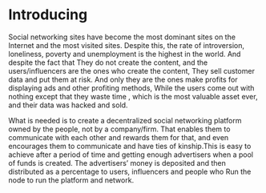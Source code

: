 # Introducing

Social networking sites have become the most dominant sites on the Internet and the most visited sites. Despite this, the rate of introversion, loneliness, poverty and unemployment is the highest in the world. And despite the fact that They do not create the content, and the users/influencers are the ones who create the content, They sell customer data and put them at risk. And only they are the ones make profits for displaying ads and other profiting methods, While the users come out with nothing except that they waste time , which is the most valuable asset ever, and their data was hacked and sold.

What is needed is to create a decentralized social networking platform owned by the people, not by  a company/firm. That enables them to communicate with each other and rewards them for that, and even encourages them to communicate and have ties of kinship.This is easy to achieve after a period of time and getting enough advertisers when a pool of funds is created. The advertisers’ money is deposited and then distributed as a percentage to users, influencers and people who Run the node to run the platform and network.


